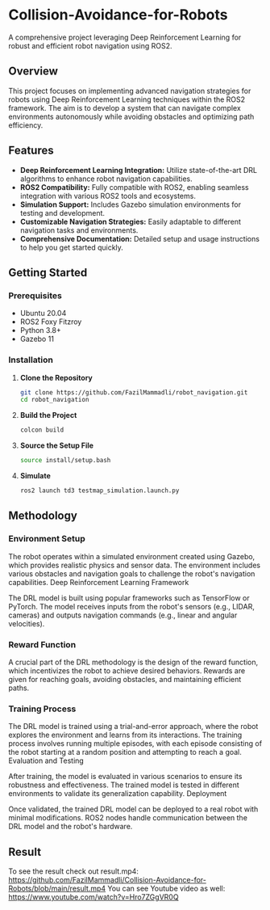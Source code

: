 # Collision-Avoidance-for-Robots

A comprehensive project leveraging Deep Reinforcement Learning for robust and efficient robot navigation using ROS2.

## Overview

This project focuses on implementing advanced navigation strategies for robots using Deep Reinforcement Learning techniques within the ROS2 framework. The aim is to develop a system that can navigate complex environments autonomously while avoiding obstacles and optimizing path efficiency.

## Features

- **Deep Reinforcement Learning Integration:** Utilize state-of-the-art DRL algorithms to enhance robot navigation capabilities.
- **ROS2 Compatibility:** Fully compatible with ROS2, enabling seamless integration with various ROS2 tools and ecosystems.
- **Simulation Support:** Includes Gazebo simulation environments for testing and development.
- **Customizable Navigation Strategies:** Easily adaptable to different navigation tasks and environments.
- **Comprehensive Documentation:** Detailed setup and usage instructions to help you get started quickly.

## Getting Started

### Prerequisites

- Ubuntu 20.04
- ROS2 Foxy Fitzroy
- Python 3.8+
- Gazebo 11

### Installation

1. **Clone the Repository**

   ```sh
   git clone https://github.com/FazilMammadli/robot_navigation.git
   cd robot_navigation

2. **Build the Project**
   ```sh
   colcon build

3. **Source the Setup File**
   ```sh
   source install/setup.bash
   

4. **Simulate**
   ```sh
   ros2 launch td3 testmap_simulation.launch.py

## Methodology

### Environment Setup

The robot operates within a simulated environment created using Gazebo, which provides realistic physics and sensor data. The environment includes various obstacles and navigation goals to challenge the robot's navigation capabilities.
Deep Reinforcement Learning Framework

The DRL model is built using popular frameworks such as TensorFlow or PyTorch. The model receives inputs from the robot's sensors (e.g., LIDAR, cameras) and outputs navigation commands (e.g., linear and angular velocities).

### Reward Function

A crucial part of the DRL methodology is the design of the reward function, which incentivizes the robot to achieve desired behaviors. Rewards are given for reaching goals, avoiding obstacles, and maintaining efficient paths.

### Training Process

The DRL model is trained using a trial-and-error approach, where the robot explores the environment and learns from its interactions. The training process involves running multiple episodes, with each episode consisting of the robot starting at a random position and attempting to reach a goal.
Evaluation and Testing

After training, the model is evaluated in various scenarios to ensure its robustness and effectiveness. The trained model is tested in different environments to validate its generalization capability.
Deployment

Once validated, the trained DRL model can be deployed to a real robot with minimal modifications. ROS2 nodes handle communication between the DRL model and the robot's hardware.

## Result
To see the result check out result.mp4: https://github.com/FazilMammadli/Collision-Avoidance-for-Robots/blob/main/result.mp4 
You can see Youtube video as well: https://www.youtube.com/watch?v=Hro7ZGgVR0Q
